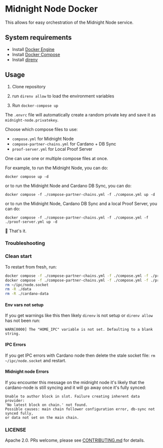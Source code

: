 # Midnight Node Docker

This allows for easy orchestration of the Midnight Node service.

## System requirements

- Install [Docker Engine](https://docs.docker.com/engine/install/)
- Install [Docker Compose](https://docs.docker.com/compose/install/)
- Install [direnv](https://direnv.net/docs/installation.html)

## Usage

1. Clone repository

2. run `direnv allow` to load the environment variables

3. Run `docker-compose up`

The `.envrc` file will automatically create a random private key and save it as `midnight-node.privatekey`.

Choose which compose files to use:

- `compose.yml` for Midnight Node
- `compose-partner-chains.yml` for Cardano + DB Sync
- `proof-server.yml` for Local Proof Server

One can use one or multiple compose files at once.

For example, to run the Midnight Node, you can do:

```shell
docker compose up -d
```

or to run the Midnight Node and Cardano DB Sync, you can do:

```shell
docker compose -f ./compose-partner-chains.yml -f ./compose.yml up -d
```

or to run the Midnight Node, Cardano DB Sync and a local Proof Server, you can do:

```shell
docker compose -f ./compose-partner-chains.yml -f ./compose.yml -f ./proof-server.yml up -d
```

🚀 That's it.

### Troubleshooting

### Clean start

To restart from fresh, run:

```sh
docker compose -f ./compose-partner-chains.yml -f ./compose.yml -f ./proof-server.yml down -v
docker compose -f ./compose-partner-chains.yml -f ./compose.yml -f ./proof-server.yml kill
rm ~/ipc/node.socket
rm -R ./data
rm -R ./cardano-data
```

#### Env vars not setup

If you get warnings like this then likely `direnv` is not setup or `direnv allow` has not been run:

```text
WARN[0000] The "HOME_IPC" variable is not set. Defaulting to a blank string.
```

#### IPC Errors

If you get IPC errors with Cardano node then delete the stale
socket file: `rm ~/ipc/node.socket` and restart.

#### Midnight node Errors

If you encounter this message on the midnight node it's likely that the
cardano-node is still syncing and it will go away once it's fully synced:

```text
Unable to author block in slot. Failure creating inherent data provider:
'No latest block on chain.' not found.
Possible causes: main chain follower configuration error, db-sync not synced fully,
or data not set on the main chain.
```

### LICENSE

Apache 2.0. PRs welcome, please see [CONTRIBUTING.md](CONTRIBUTING.md) for details.
